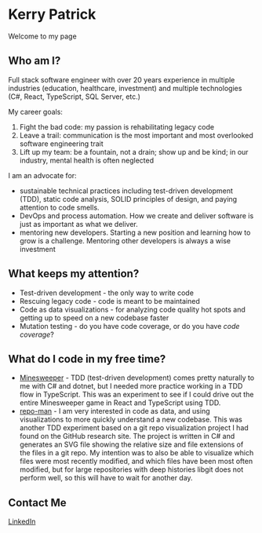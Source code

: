 # Kerry Patrick
Welcome to my page

## Who am I? 
Full stack software engineer with over 20 years experience in multiple industries (education, healthcare, investment) and multiple technologies (C#, React, TypeScript, SQL Server, etc.)

My career goals:
1. Fight the bad code: my passion is rehabilitating legacy code
2. Leave a trail: communication is the most important and most overlooked software engineering trait
3. Lift up my team: be a fountain, not a drain; show up and be kind; in our industry, mental health is often neglected

I am an advocate for:
* sustainable technical practices including test-driven development (TDD), static code analysis, SOLID principles of design, and paying attention to code smells.
* DevOps and process automation. How we create and deliver software is just as important as what we deliver.
* mentoring new developers. Starting a new position and learning how to grow is a challenge. Mentoring other developers is always a wise investment

## What keeps my attention? 
* Test-driven development - the only way to write code
* Rescuing legacy code - code is meant to be maintained
* Code as data visualizations - for analyzing code quality hot spots and getting up to speed on a new codebase faster
* Mutation testing - do you have code coverage, or do you have _code coverage_?

## What do I code in my free time? 
* [Minesweeper](https://github.com/softwareliberationarmy/minesweeper-ts-tdd-2) - TDD (test-driven development) comes pretty naturally to me with C# and dotnet, but I needed more practice working in a TDD flow in TypeScript. This was an experiment to see if I could drive out the entire Minesweeper game in React and TypeScript using TDD.
* [repo-man](https://github.com/softwareliberationarmy/repo-man) - I am very interested in code as data, and using visualizations to more quickly understand a new codebase. This was another TDD experiment based on a git repo visualization project I had found on the GitHub research site. The project is written in C# and generates an SVG file showing the relative size and file extensions of the files in a git repo. My intention was to also be able to visualize which files were most recently modified, and which files have been most often modified, but for large repositories with deep histories libgit does not perform well, so this will have to wait for another day.


## Contact Me
[LinkedIn](https://www.linkedin.com/in/kerry-patrick-7962735)
